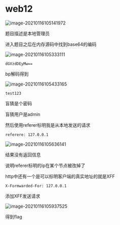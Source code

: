 # web12

![image-20210116105141972](../../../image/image-20210116105141972.png)

题目描述是本地管理员

进入题目之后在内存源码中找到base64的编码

![image-20210116105333111](../../../image/image-20210116105333111.png)

```
dGVzdDEyMw==
```

bp解码得到

![image-20210116105433165](../../../image/image-20210116105433165.png)

```
test123
```

盲猜是个密码

盲猜用户是admin

然后使用referer标明我是从本地发送的请求

```
referere: 127.0.0.1
```

![image-20210116105636141](../../../image/image-20210116105636141.png)

结果没有返回信息

说明referer标明的ip在某个节点被改掉了

http中还有一个是可以标明客户端的真实地址的就是XFF

```
X-Formwarded-For: 127.0.0.1
```

添加XFF发送请求

![image-20210116105937525](../../../image/image-20210116105937525.png)

得到flag





